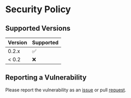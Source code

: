 # Security Policy

## Supported Versions

| Version | Supported          |
| ------- | ------------------ |
| 0.2.x   | :white_check_mark: |
| < 0.2   | :x:                |

## Reporting a Vulnerability

Please report the vulnerability as an [issue](https://github.com/jerus-org/mockd/issues/new/choose) or pull [request](https://github.com/jerus-org/mockd/compare).
